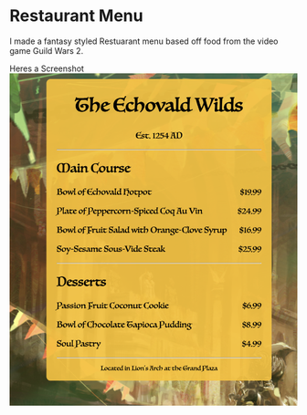 # Restaurant Menu

I made a fantasy styled Restuarant menu based off food from the video game Guild Wars 2.

Heres a Screenshot
![](https://github.com/Chen-Prototypes/Web-Design/blob/main/Restaurant%20Menu/Screenshot.png?raw=true)